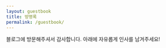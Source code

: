 ```yaml
---
layout: guestbook
title: 방명록
permalink: /guestbook/
---
```


블로그에 방문해주셔서 감사합니다. 아래에 자유롭게 인사를 남겨주세요!

